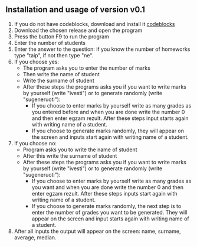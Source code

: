 ## Installation and usage of version v0.1 ##
1. If you do not have codeblocks, download and install it [codeblocks](http://www.codeblocks.org/downloads)
2. Download the chosen release and open the program
3. Press the button F9 to run the program
4. Enter the number of students
5. Enter the answer to the question: if you know the number of homeworks type "taip", if not then type "ne".
6. If you choose yes:
     - The program asks you to enter the number of marks
     - Then write the name of student
     - Write the surname of student
     - After these steps the programs asks you if you want to write marks by yourself (write "ivesti") or to generate randomly (write "sugeneruoti"):
       - If you choose to enter marks by yourself write as many grades as you entered before and when you are done write the number 0 and then enter egzam rezult. After these steps input starts again with writing name of a student.
       - If you choose to generate marks randomly, they will appear on the screen and inputs start again with writing name of a student.
7. If you choose no:
    - Program asks you to write the name of student
    - After this write the surname of student
    - After these steps the programs asks you if you want to write marks by yourself (write "ivesti") or to generate randomly (write "sugeneruoti"):
      - If you choose to enter marks by yourself write as many grades as you want and when you are done write the number 0 and then enter egzam rezult. After these steps inputs start again with writing name of a student.
      - If you choose to generate marks randomly, the next step is to enter the number of grades you want to be generated. They will appear on the screen and input starts again with writing name of a student.
8. After all inputs the output will appear on the screen: name, surname, average, median.

